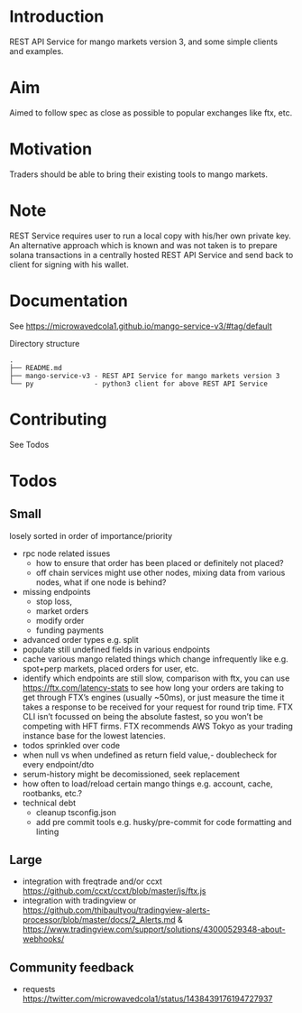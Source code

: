# Introduction
REST API Service for mango  markets version 3, and some simple clients and examples.

# Aim
Aimed to follow spec as close as possible to popular exchanges like ftx, etc. 

# Motivation 
Traders should be able to bring their existing tools to mango markets. 

# Note
REST Service requires user to run a local copy with his/her own private key. An alternative approach which is known and was not taken is to prepare solana transactions in a centrally hosted REST API Service and send back to client for signing with his wallet.

# Documentation
See https://microwavedcola1.github.io/mango-service-v3/#tag/default

Directory structure
```
.
├── README.md
├── mango-service-v3 - REST API Service for mango markets version 3
└── py               - python3 client for above REST API Service
```
# Contributing
See Todos

# Todos
## Small
losely sorted in order of importance/priority
- rpc node related issues
  - how to ensure that order has been placed or definitely not placed?
  - off chain services might use other nodes, mixing data from various nodes, what if one node is behind?
- missing endpoints
  - stop loss, 
  - market orders
  - modify order
  - funding payments
- advanced order types e.g. split 
- populate still undefined fields in various endpoints
- cache various mango related things which change infrequently like e.g. spot+perp markets, placed orders for user, etc.
- identify which endpoints are still slow, comparison with ftx, you can use https://ftx.com/latency-stats to see how long your orders are taking to get through FTX’s engines (usually ~50ms), or just measure the time it takes a response to be received for your request for round trip time. FTX CLI isn’t focussed on being the absolute fastest, so you won’t be competing with HFT firms. FTX recommends AWS Tokyo as your trading instance base for the lowest latencies.
- todos sprinkled over code
- when null vs when undefined as return field value,- doublecheck for every endpoint/dto
- serum-history might be decomissioned, seek replacement
- how often to load/reload certain mango things e.g. account, cache, rootbanks, etc.?
- technical debt
  - cleanup tsconfig.json
  - add pre commit tools e.g. husky/pre-commit for code formatting and linting
## Large
- integration with freqtrade and/or ccxt https://github.com/ccxt/ccxt/blob/master/js/ftx.js
- integration with tradingview or https://github.com/thibaultyou/tradingview-alerts-processor/blob/master/docs/2_Alerts.md & https://www.tradingview.com/support/solutions/43000529348-about-webhooks/

## Community feedback
- requests https://twitter.com/microwavedcola1/status/1438439176194727937